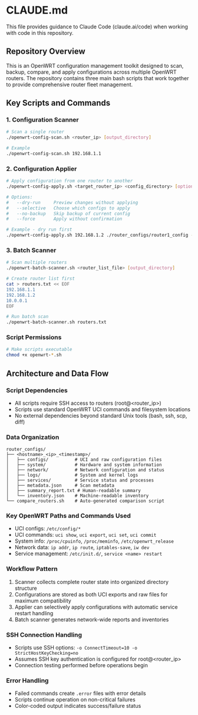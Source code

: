 # CLAUDE.md

This file provides guidance to Claude Code (claude.ai/code) when working with code in this repository.

## Repository Overview

This is an OpenWRT configuration management toolkit designed to scan, backup, compare, and apply configurations across multiple OpenWRT routers. The repository contains three main bash scripts that work together to provide comprehensive router fleet management.

## Key Scripts and Commands

### 1. Configuration Scanner
```bash
# Scan a single router
./openwrt-config-scan.sh <router_ip> [output_directory]

# Example
./openwrt-config-scan.sh 192.168.1.1
```

### 2. Configuration Applier
```bash
# Apply configuration from one router to another
./openwrt-config-apply.sh <target_router_ip> <config_directory> [options]

# Options:
#   --dry-run     Preview changes without applying
#   --selective   Choose which configs to apply
#   --no-backup   Skip backup of current config
#   --force       Apply without confirmation

# Example - dry run first
./openwrt-config-apply.sh 192.168.1.2 ./router_configs/router1_config --dry-run
```

### 3. Batch Scanner
```bash
# Scan multiple routers
./openwrt-batch-scanner.sh <router_list_file> [output_directory]

# Create router list first
cat > routers.txt << EOF
192.168.1.1
192.168.1.2
10.0.0.1
EOF

# Run batch scan
./openwrt-batch-scanner.sh routers.txt
```

### Script Permissions
```bash
# Make scripts executable
chmod +x openwrt-*.sh
```

## Architecture and Data Flow

### Script Dependencies
- All scripts require SSH access to routers (root@<router_ip>)
- Scripts use standard OpenWRT UCI commands and filesystem locations
- No external dependencies beyond standard Unix tools (bash, ssh, scp, diff)

### Data Organization
```
router_configs/
├── <hostname>_<ip>_<timestamp>/
│   ├── configs/          # UCI and raw configuration files
│   ├── system/           # Hardware and system information
│   ├── network/          # Network configuration and status
│   ├── logs/             # System and kernel logs
│   ├── services/         # Service status and processes
│   ├── metadata.json     # Scan metadata
│   ├── summary_report.txt # Human-readable summary
│   └── inventory.json    # Machine-readable inventory
└── compare_routers.sh    # Auto-generated comparison script
```

### Key OpenWRT Paths and Commands Used
- UCI configs: `/etc/config/*`
- UCI commands: `uci show`, `uci export`, `uci set`, `uci commit`
- System info: `/proc/cpuinfo`, `/proc/meminfo`, `/etc/openwrt_release`
- Network data: `ip addr`, `ip route`, `iptables-save`, `iw dev`
- Service management: `/etc/init.d/`, `service <name> restart`

### Workflow Pattern
1. Scanner collects complete router state into organized directory structure
2. Configurations are stored as both UCI exports and raw files for maximum compatibility
3. Applier can selectively apply configurations with automatic service restart handling
4. Batch scanner generates network-wide reports and inventories

### SSH Connection Handling
- Scripts use SSH options: `-o ConnectTimeout=10 -o StrictHostKeyChecking=no`
- Assumes SSH key authentication is configured for root@<router_ip>
- Connection testing performed before operations begin

### Error Handling
- Failed commands create `.error` files with error details
- Scripts continue operation on non-critical failures
- Color-coded output indicates success/failure status
